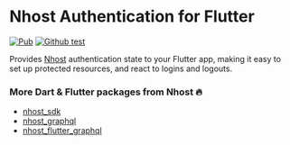 # Nhost Authentication for Flutter

[![Pub](https://img.shields.io/pub/v/nhost_flutter_auth)](https://pub.dev/packages/nhost_flutter_auth)
[![Github test](https://github.com/shyndman/nhost-flutter-auth/workflows/test/badge.svg)](https://github.com/shyndman/nhost-flutter-auth/actions?query=test)

Provides [Nhost](https://nhost.io) authentication state to your Flutter app,
making it easy to set up protected resources, and react to logins and logouts.

### More Dart & Flutter packages from Nhost 🔥

* [nhost_sdk](https://pub.dev/publishers/nhost/nhost_sdk)
* [nhost_graphql](https://pub.dev/publishers/nhost/nhost_graphql)
* [nhost_flutter_graphql](https://pub.dev/publishers/nhost/nhost_flutter_graphql)
